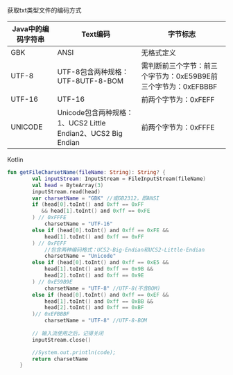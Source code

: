 获取txt类型文件的编码方式

| Java中的编码字符串 | Text编码                                                     | 字节标志                                                     |
| ------------------ | ------------------------------------------------------------ | ------------------------------------------------------------ |
| GBK                | ANSI                                                         | 无格式定义                                                   |
| UTF-8              | UTF-8包含两种规格：UTF-8UTF-8-BOM                            | 需判断前三个字节：前三个字节为：0xE59B9E前三个字节为：0xEFBBBF |
| UTF-16             | UTF-16                                                       | 前两个字节为：0xFEFF                                         |
| UNICODE            | Unicode包含两种规格：1、UCS2 Little Endian2、UCS2 Big Endian | 前两个字节为：0xFFFE                                         |

Kotlin

```kotlin
fun getFileCharsetName(fileName: String): String? {
        val inputStream: InputStream = FileInputStream(fileName)
        val head = ByteArray(3)
        inputStream.read(head)
        var charsetName = "GBK" //或GB2312，即ANSI
        if (head[0].toInt() and 0xff == 0xFF 
           && head[1].toInt() and 0xff == 0xFE
        ) // 0xFFFE
            charsetName = "UTF-16"
        else if (head[0].toInt() and 0xff == 0xFE &&
            head[1].toInt() and 0xff == 0xFF
        ) // 0xFEFF
			//包含两种编码格式：UCS2-Big-Endian和UCS2-Little-Endian
    		charsetName = "Unicode" 
        else if (head[0].toInt() and 0xff == 0xE5 &&
            head[1].toInt() and 0xff == 0x9B &&
            head[2].toInt() and 0xff == 0x9E
        ) // 0xE59B9E
            charsetName = "UTF-8" //UTF-8(不含BOM)
        else if (head[0].toInt() and 0xff == 0xEF &&
            head[1].toInt() and 0xff == 0xBB &&
            head[2].toInt() and 0xff == 0xBF
        )// 0xEFBBBF
            charsetName = "UTF-8" //UTF-8-BOM
        
    	// 输入流使用之后，记得关闭
    	inputStream.close()

        //System.out.println(code);
        return charsetName
    }
```

